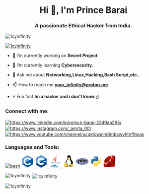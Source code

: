 <h1 align="center">Hi 👋, I'm Prince Barai</h1>
<h3 align="center">A passionate Ethical Hacker from India.</h3>

<p align="left"> <img src="https://komarev.com/ghpvc/?username=1cyinfinity&label=Profile%20views&color=0e75b6&style=flat" alt="1cyinfinity" /> </p>

<p align="left"> <a href="https://github.com/ryo-ma/github-profile-trophy"><img src="https://github-profile-trophy.vercel.app/?username=1cyinfinity" alt="1cyinfinity" /></a> </p>

- 🔭 I’m currently working on **Secret Project**

- 🌱 I’m currently learning **Cybersecurity.**

- 💬 Ask me about **Networking,Linux,Hacking,Bash Script,etc..**

- 📫 How to reach me **your_infinity@proton.me**

- ⚡ Fun fact **Im a hacker and i don't know ;)**

<h3 align="left">Connect with me:</h3>
<p align="left">
<a href="https://linkedin.com/in/https://www.linkedin.com/in/prince-barai-2249aa265/" target="blank"><img align="center" src="https://raw.githubusercontent.com/rahuldkjain/github-profile-readme-generator/master/src/images/icons/Social/linked-in-alt.svg" alt="https://www.linkedin.com/in/prince-barai-2249aa265/" height="30" width="40" /></a>
<a href="https://instagram.com/https://www.instagram.com/_amrta_00/" target="blank"><img align="center" src="https://raw.githubusercontent.com/rahuldkjain/github-profile-readme-generator/master/src/images/icons/Social/instagram.svg" alt="https://www.instagram.com/_amrta_00/" height="30" width="40" /></a>
<a href="https://www.youtube.com/c/https://www.youtube.com/channel/ucqklowaim8mbswvhtnf9xuw" target="blank"><img align="center" src="https://raw.githubusercontent.com/rahuldkjain/github-profile-readme-generator/master/src/images/icons/Social/youtube.svg" alt="https://www.youtube.com/channel/ucqklowaim8mbswvhtnf9xuw" height="30" width="40" /></a>
</p>

<h3 align="left">Languages and Tools:</h3>
<p align="left"> <a href="https://www.gnu.org/software/bash/" target="_blank" rel="noreferrer"> <img src="https://www.vectorlogo.zone/logos/gnu_bash/gnu_bash-icon.svg" alt="bash" width="40" height="40"/> </a> <a href="https://www.cprogramming.com/" target="_blank" rel="noreferrer"> <img src="https://raw.githubusercontent.com/devicons/devicon/master/icons/c/c-original.svg" alt="c" width="40" height="40"/> </a> <a href="https://www.w3schools.com/cpp/" target="_blank" rel="noreferrer"> <img src="https://raw.githubusercontent.com/devicons/devicon/master/icons/cplusplus/cplusplus-original.svg" alt="cplusplus" width="40" height="40"/> </a> <a href="https://www.java.com" target="_blank" rel="noreferrer"> <img src="https://raw.githubusercontent.com/devicons/devicon/master/icons/java/java-original.svg" alt="java" width="40" height="40"/> </a> <a href="https://www.linux.org/" target="_blank" rel="noreferrer"> <img src="https://raw.githubusercontent.com/devicons/devicon/master/icons/linux/linux-original.svg" alt="linux" width="40" height="40"/> </a> <a href="https://www.php.net" target="_blank" rel="noreferrer"> <img src="https://raw.githubusercontent.com/devicons/devicon/master/icons/php/php-original.svg" alt="php" width="40" height="40"/> </a> <a href="https://www.python.org" target="_blank" rel="noreferrer"> <img src="https://raw.githubusercontent.com/devicons/devicon/master/icons/python/python-original.svg" alt="python" width="40" height="40"/> </a> <a href="https://www.ruby-lang.org/en/" target="_blank" rel="noreferrer"> <img src="https://raw.githubusercontent.com/devicons/devicon/master/icons/ruby/ruby-original.svg" alt="ruby" width="40" height="40"/> </a> </p>

<p><img align="left" src="https://github-readme-stats.vercel.app/api/top-langs?username=1cyinfinity&show_icons=true&locale=en&layout=compact" alt="1cyinfinity" /></p>

<p>&nbsp;<img align="center" src="https://github-readme-stats.vercel.app/api?username=1cyinfinity&show_icons=true&locale=en" alt="1cyinfinity" /></p>

<p><img align="center" src="https://github-readme-streak-stats.herokuapp.com/?user=1cyinfinity&" alt="1cyinfinity" /></p>
